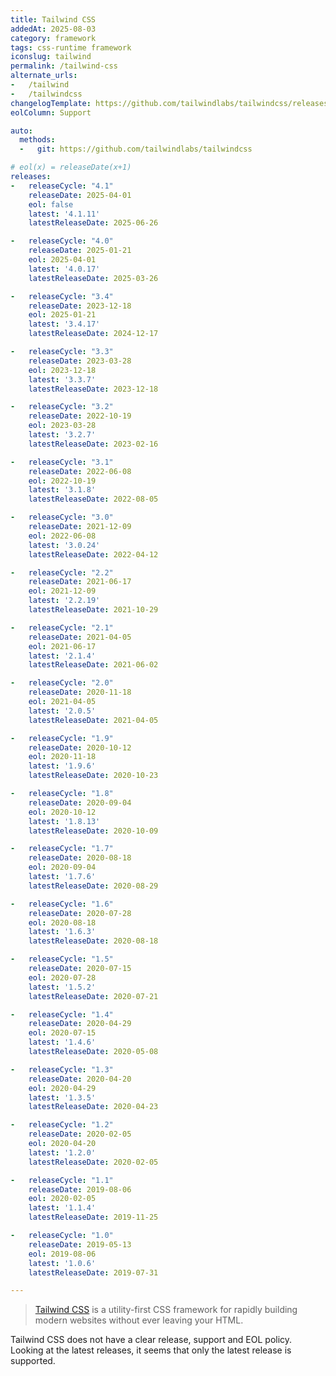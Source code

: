 ```yaml
---
title: Tailwind CSS
addedAt: 2025-08-03
category: framework
tags: css-runtime framework
iconslug: tailwind
permalink: /tailwind-css
alternate_urls:
-   /tailwind
-   /tailwindcss
changelogTemplate: https://github.com/tailwindlabs/tailwindcss/releases/tags/v__LATEST__
eolColumn: Support

auto:
  methods:
  -   git: https://github.com/tailwindlabs/tailwindcss

# eol(x) = releaseDate(x+1)
releases:
-   releaseCycle: "4.1"
    releaseDate: 2025-04-01
    eol: false
    latest: '4.1.11'
    latestReleaseDate: 2025-06-26

-   releaseCycle: "4.0"
    releaseDate: 2025-01-21
    eol: 2025-04-01
    latest: '4.0.17'
    latestReleaseDate: 2025-03-26

-   releaseCycle: "3.4"
    releaseDate: 2023-12-18
    eol: 2025-01-21
    latest: '3.4.17'
    latestReleaseDate: 2024-12-17

-   releaseCycle: "3.3"
    releaseDate: 2023-03-28
    eol: 2023-12-18
    latest: '3.3.7'
    latestReleaseDate: 2023-12-18

-   releaseCycle: "3.2"
    releaseDate: 2022-10-19
    eol: 2023-03-28
    latest: '3.2.7'
    latestReleaseDate: 2023-02-16

-   releaseCycle: "3.1"
    releaseDate: 2022-06-08
    eol: 2022-10-19
    latest: '3.1.8'
    latestReleaseDate: 2022-08-05

-   releaseCycle: "3.0"
    releaseDate: 2021-12-09
    eol: 2022-06-08
    latest: '3.0.24'
    latestReleaseDate: 2022-04-12

-   releaseCycle: "2.2"
    releaseDate: 2021-06-17
    eol: 2021-12-09
    latest: '2.2.19'
    latestReleaseDate: 2021-10-29

-   releaseCycle: "2.1"
    releaseDate: 2021-04-05
    eol: 2021-06-17
    latest: '2.1.4'
    latestReleaseDate: 2021-06-02

-   releaseCycle: "2.0"
    releaseDate: 2020-11-18
    eol: 2021-04-05
    latest: '2.0.5'
    latestReleaseDate: 2021-04-05

-   releaseCycle: "1.9"
    releaseDate: 2020-10-12
    eol: 2020-11-18
    latest: '1.9.6'
    latestReleaseDate: 2020-10-23

-   releaseCycle: "1.8"
    releaseDate: 2020-09-04
    eol: 2020-10-12
    latest: '1.8.13'
    latestReleaseDate: 2020-10-09

-   releaseCycle: "1.7"
    releaseDate: 2020-08-18
    eol: 2020-09-04
    latest: '1.7.6'
    latestReleaseDate: 2020-08-29

-   releaseCycle: "1.6"
    releaseDate: 2020-07-28
    eol: 2020-08-18
    latest: '1.6.3'
    latestReleaseDate: 2020-08-18

-   releaseCycle: "1.5"
    releaseDate: 2020-07-15
    eol: 2020-07-28
    latest: '1.5.2'
    latestReleaseDate: 2020-07-21

-   releaseCycle: "1.4"
    releaseDate: 2020-04-29
    eol: 2020-07-15
    latest: '1.4.6'
    latestReleaseDate: 2020-05-08

-   releaseCycle: "1.3"
    releaseDate: 2020-04-20
    eol: 2020-04-29
    latest: '1.3.5'
    latestReleaseDate: 2020-04-23

-   releaseCycle: "1.2"
    releaseDate: 2020-02-05
    eol: 2020-04-20
    latest: '1.2.0'
    latestReleaseDate: 2020-02-05

-   releaseCycle: "1.1"
    releaseDate: 2019-08-06
    eol: 2020-02-05
    latest: '1.1.4'
    latestReleaseDate: 2019-11-25

-   releaseCycle: "1.0"
    releaseDate: 2019-05-13
    eol: 2019-08-06
    latest: '1.0.6'
    latestReleaseDate: 2019-07-31

---
```


> [Tailwind CSS](https://tailwindcss.com/) is a utility-first CSS framework for rapidly building modern websites without ever leaving your HTML.

Tailwind CSS does not have a clear release, support and EOL policy.
Looking at the latest releases, it seems that only the latest release is supported.
